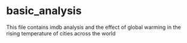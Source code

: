 # basic_analysis
This file contains imdb analysis and the effect of global warming in the rising temperature of cities across the world
